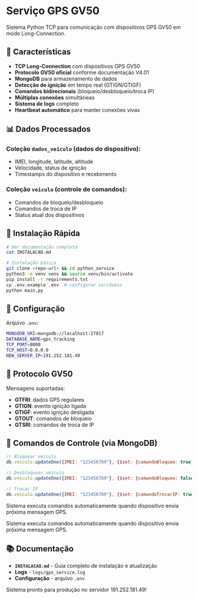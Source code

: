 # Serviço GPS GV50

Sistema Python TCP para comunicação com dispositivos GPS GV50 em modo Long-Connection.

## 🎯 Características

- **TCP Long-Connection** com dispositivos GPS GV50
- **Protocolo GV50 oficial** conforme documentação V4.01
- **MongoDB** para armazenamento de dados
- **Detecção de ignição** em tempo real (GTIGN/GTIGF)
- **Comandos bidirecionais** (bloqueio/desbloqueio/troca IP)
- **Múltiplas conexões** simultâneas
- **Sistema de logs** completo
- **Heartbeat automático** para manter conexões vivas

## 📊 Dados Processados

### Coleção `dados_veiculo` (dados do dispositivo):
- IMEI, longitude, latitude, altitude
- Velocidade, status de ignição
- Timestamps do dispositivo e recebimento

### Coleção `veiculo` (controle de comandos):
- Comandos de bloqueio/desbloqueio
- Comandos de troca de IP
- Status atual dos dispositivos

## 🚀 Instalação Rápida

```bash
# Ver documentação completa
cat INSTALACAO.md

# Instalação básica
git clone <repo-url> && cd python_service
python3 -m venv venv && source venv/bin/activate
pip install -r requirements.txt
cp .env.example .env  # configurar variáveis
python main.py
```

## 🔧 Configuração

Arquivo `.env`:
```bash
MONGODB_URI=mongodb://localhost:27017
DATABASE_NAME=gps_tracking
TCP_PORT=8000
TCP_HOST=0.0.0.0
NEW_SERVER_IP=191.252.181.49
```

## 📡 Protocolo GV50

Mensagens suportadas:
- **GTFRI**: dados GPS regulares
- **GTIGN**: evento ignição ligada  
- **GTIGF**: evento ignição desligada
- **GTOUT**: comandos de bloqueio
- **GTSRI**: comandos de troca de IP

## 🚗 Comandos de Controle (via MongoDB)

```javascript
// Bloquear veículo
db.veiculo.updateOne({IMEI: "123456789"}, {$set: {comandoBloqueo: true}})

// Desbloquear veículo  
db.veiculo.updateOne({IMEI: "123456789"}, {$set: {comandoBloqueo: false}})

// Trocar IP
db.veiculo.updateOne({IMEI: "123456789"}, {$set: {comandoTrocarIP: true}})
```

Sistema executa comandos automaticamente quando dispositivo envia próxima mensagem GPS.

Sistema executa comandos automaticamente quando dispositivo envia próxima mensagem GPS.

## 📚 Documentação

- **`INSTALACAO.md`** - Guia completo de instalação e atualização
- **Logs** - `logs/gps_service.log`
- **Configuração** - arquivo `.env`

Sistema pronto para produção no servidor 191.252.181.49!